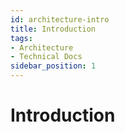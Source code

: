 ```yaml
---
id: architecture-intro
title: Introduction
tags:
- Architecture
- Technical Docs
sidebar_position: 1
---
```

# Introduction

